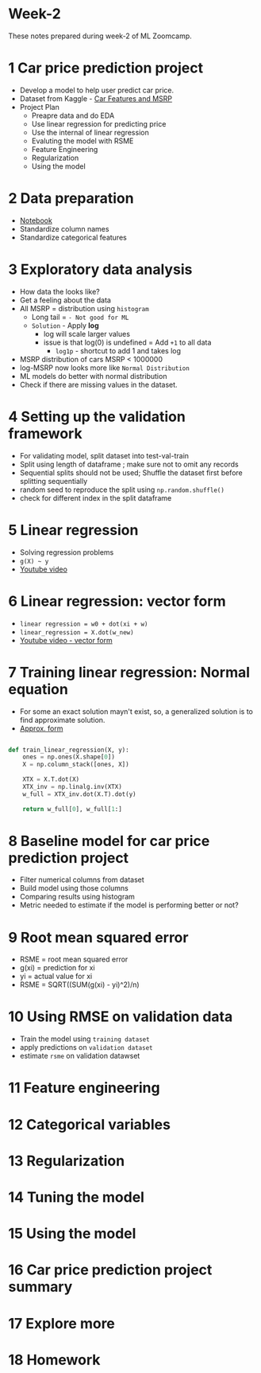 # Week-2
These notes prepared during week-2 of ML Zoomcamp. 

# 1 Car price prediction project
- Develop a model to help user predict car price. 
- Dataset from Kaggle - [Car Features and MSRP](https://www.kaggle.com/datasets/CooperUnion/cardataset)
- Project Plan 
    - Preapre data and do EDA 
    - Use linear regression for predicting price
    - Use the internal of linear regression 
    - Evaluting the model with RSME 
    - Feature Engineering 
    - Regularization 
    - Using the model 

# 2 Data preparation
- [Notebook](../ipynb/02_car_price_prediction.ipynb)
- Standardize column names
- Standardize categorical features  

# 3 Exploratory data analysis
- How data the looks like?
- Get a feeling about the data
- All MSRP = distribution using `histogram`
    - Long tail = `- Not good for ML`
    - `Solution` - Apply **log**
        - log will scale larger values 
        - issue is that log(0) is undefined = Add `+1` to all data
            - `log1p` - shortcut to add 1 and takes log
- MSRP distribution of cars MSRP < 1000000
- log-MSRP now looks more like `Normal Distribution`
- ML models do better with normal distribution 
- Check if there are missing values in the dataset.


# 4 Setting up the validation framework
- For validating model, split dataset into test-val-train
- Split using length of dataframe ; make sure not to omit any records
- Sequential splits should not be used; Shuffle the dataset first before splitting sequentially
- random seed to reproduce the split using `np.random.shuffle()`
- check for different index in the split dataframe

# 5 Linear regression
- Solving regression problems
- `g(X) ~ y`
- [Youtube video](https://www.youtube.com/watch?v=Dn1eTQLsOdA&list=PL3MmuxUbc_hIhxl5Ji8t4O6lPAOpHaCLR&index=16)

# 6 Linear regression: vector form
- `linear regression = w0 + dot(xi + w)`
- `linear_regression = X.dot(w_new)`
- [Youtube video - vector form](https://www.youtube.com/watch?v=YkyevnYyAww&list=PL3MmuxUbc_hIhxl5Ji8t4O6lPAOpHaCLR&index=17)


# 7 Training linear regression: Normal equation
- For some an exact solution mayn't exist, so, a generalized solution is to find approximate solution.
-  [Approx. form](https://www.youtube.com/watch?v=hx6nak-Y11g&list=PL3MmuxUbc_hIhxl5Ji8t4O6lPAOpHaCLR&index=18)
```py

def train_linear_regression(X, y):
    ones = np.ones(X.shape[0])
    X = np.column_stack([ones, X])
    
    XTX = X.T.dot(X)
    XTX_inv = np.linalg.inv(XTX)
    w_full = XTX_inv.dot(X.T).dot(y)
    
    return w_full[0], w_full[1:]

```

# 8 Baseline model for car price prediction project
- Filter numerical columns from dataset
- Build model using those columns 
- Comparing results using histogram 
- Metric needed to estimate if the model is performing better or not?


# 9 Root mean squared error
- RSME = root mean squared error 
- g(xi) = prediction for xi
- yi = actual value for xi
- RSME = SQRT((SUM(g(xi) - yi)^2)/n)

# 10 Using RMSE on validation data
- Train the model using `training dataset`
- apply predictions on `validation dataset`
- estimate `rsme` on validation datawset

# 11 Feature engineering
# 12 Categorical variables
# 13 Regularization
# 14 Tuning the model
# 15 Using the model
# 16 Car price prediction project summary
# 17 Explore more
# 18 Homework
